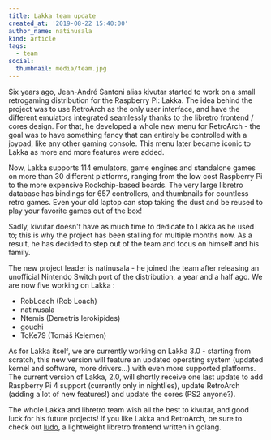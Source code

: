 ```yaml
---
title: Lakka team update
created_at: '2019-08-22 15:40:00'
author_name: natinusala
kind: article
tags:
  - team
social:
  thumbnail: media/team.jpg
---
```


Six years ago, Jean-André Santoni alias kivutar started to work on a small retrogaming distribution for the Raspberry Pi: Lakka. The idea behind the project was to use RetroArch as the only user interface, and have the different emulators integrated seamlessly thanks to the libretro frontend / cores design. For that, he developed a whole new menu for RetroArch - the goal was to have something fancy that can entirely be controlled with a joypad, like any other gaming console. This menu later became iconic to Lakka as more and more features were added.

Now, Lakka supports 114 emulators, game engines and standalone games on more than 30 different platforms, ranging from the low cost Raspberry Pi to the more expensive Rockchip-based boards. The very large libretro database has bindings for 657 controllers, and thumbnails for countless retro games. Even your old laptop can stop taking the dust and be reused to play your favorite games out of the box!

Sadly, kivutar doesn't have as much time to dedicate to Lakka as he used to; this is why the project has been stalling for multiple months now. As a result, he has decided to step out of the team and focus on himself and his family.

The new project leader is natinusala - he joined the team after releasing an unofficial Nintendo Switch port of the distribution, a year and a half ago. We are now five working on Lakka :

- RobLoach (Rob Loach)
- natinusala
- Ntemis (Demetris Ierokipides)
- gouchi
- ToKe79 (Tomáš Kelemen)

As for Lakka itself, we are currently working on Lakka 3.0 - starting from scratch, this new version will feature an updated operating system (updated kernel and software, more drivers...) with even more supported platforms. The current version of Lakka, 2.0, will shortly receive one last update to add Raspberry Pi 4 support (currently only in nightlies), update RetroArch (adding a lot of new features!) and update the cores (PS2 anyone?).

The whole Lakka and libretro team wish all the best to kivutar, and good luck for his future projects! If you like Lakka and RetroArch, be sure to check out [ludo](https://ludo.libretro.com/), a lightweight libretro frontend written in golang.
